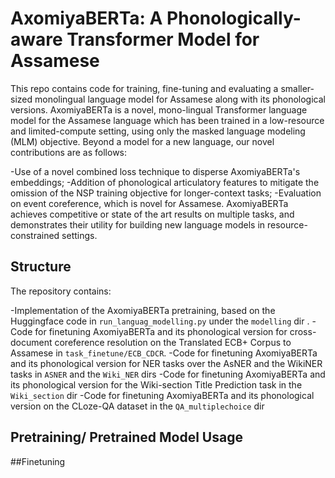 # AxomiyaBERTa: A Phonologically-aware Transformer Model for Assamese
 
This repo contains code for training, fine-tuning and evaluating a smaller-sized monolingual language model for Assamese along with its phonological versions. AxomiyaBERTa is a novel, mono-lingual Transformer language model for the Assamese language which has been trained in a low-resource and limited-compute setting, using only the masked language modeling (MLM) objective. Beyond a model for a new language, our novel contributions are as follows:

-Use of a novel combined loss technique to disperse AxomiyaBERTa's embeddings;
-Addition of phonological articulatory features to mitigate the omission of the NSP training objective for longer-context tasks;
-Evaluation on event coreference, which is novel for Assamese.
AxomiyaBERTa achieves competitive or state of the art results on multiple tasks, and demonstrates their utility for building new language models in resource-constrained settings.


## Structure 
The repository contains:

-Implementation of the AxomiyaBERTa pretraining, based on the Huggingface code in `run_languag_modelling.py` under the `modelling` dir .
-Code for finetuning AxomiyaBERTa and its phonological version for cross-document coreference resolution on the Translated ECB+ Corpus to Assamese in `task_finetune/ECB_CDCR`.
-Code for finetuning AxomiyaBERTa and its phonological version for NER tasks over the AsNER and the WikiNER tasks in  `ASNER` and the `Wiki_NER` dirs
-Code for finetuning AxomiyaBERTa and its phonological version for the Wiki-section Title Prediction task in the `Wiki_section` dir
-Code for finetuning AxomiyaBERTa and its phonological version on the CLoze-QA dataset in the `QA_multiplechoice` dir


## Pretraining/ Pretrained Model Usage




##Finetuning  




 
